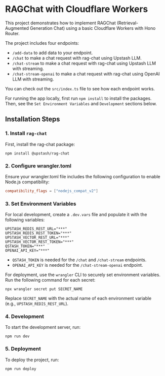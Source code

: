 # RAGChat with Cloudflare Workers

This project demonstrates how to implement RAGChat (Retrieval-Augmented Generation Chat) using a basic Cloudflare Workers with Hono Router.

The project includes four endpoints:

- `/add-data` to add data to your endpoint.
- `/chat` to make a chat request with rag-chat using Upstash LLM.
- `/chat-stream` to make a chat request with rag-chat using Upstash LLM with streaming.
- `/chat-stream-openai` to make a chat request with rag-chat using OpenAI LLM with streaming.

You can check out the `src/index.ts` file to see how each endpoint works.

For running the app locally, first run `npm install` to install the packages. Then, see the `Set Environment Variables` and `Development` sections below.

## Installation Steps

### 1. Install `rag-chat`

First, install the rag-chat package:

```
npm install @upstash/rag-chat
```

### 2. Configure wrangler.toml

Ensure your wrangler.toml file includes the following configuration to enable Node.js compatibility:

```toml
compatibility_flags = ["nodejs_compat_v2"]
```

### 3. Set Environment Variables

For local development, create a `.dev.vars` file and populate it with the following variables:

```
UPSTASH_REDIS_REST_URL="***"
UPSTASH_REDIS_REST_TOKEN="***"
UPSTASH_VECTOR_REST_URL="***"
UPSTASH_VECTOR_REST_TOKEN="***"
QSTASH_TOKEN="***"
OPENAI_API_KEY="***"
```

- `QSTASH_TOKEN` is needed for the `/chat` and `/chat-stream` endpoints.
- `OPENAI_API_KEY` is needed for the `/chat-stream-openai` endpoint.

For deployment, use the `wrangler` CLI to securely set environment variables.
Run the following command for each secret:

```
npx wrangler secret put SECRET_NAME
```

Replace `SECRET_NAME` with the actual name of each environment variable (e.g., `UPSTASH_REDIS_REST_URL`).

### 4. Development

To start the development server, run:

```
npm run dev
```

### 5. Deployment

To deploy the project, run:

```
npm run deploy
```
